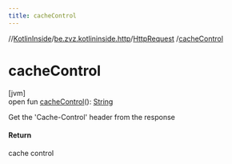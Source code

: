 ```yaml
---
title: cacheControl
---
```

//[KotlinInside](../../../index.html)/[be.zvz.kotlininside.http](../index.html)/[HttpRequest](index.html)
/[cacheControl](cache-control.html)

# cacheControl

[jvm]\
open fun [cacheControl](cache-control.html)(): [String](https://docs.oracle.com/javase/7/docs/api/java/lang/String.html)

Get the 'Cache-Control' header from the response

#### Return

cache control




